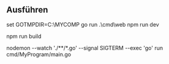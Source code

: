 ## Ausführen

set GOTMPDIR=C:\MYCOMP
go run .\cmd\web
npm run dev

npm run build


nodemon --watch './**/*.go' --signal SIGTERM --exec 'go' run cmd/MyProgram/main.go